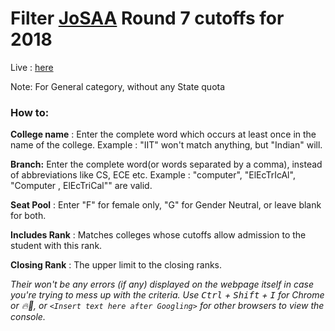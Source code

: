 # Filter [JoSAA](https://josaa.nic.in) Round 7 cutoffs for 2018

Live : [here](https://deutranium.github.io/Automate-the-boring-stuff/Cutoff-filter/)

Note: For General category, without any State quota

### How to:

**College name** : Enter the complete word which occurs at least once in the name of the college. Example : "IIT" won't match anything, but "Indian" will. 

**Branch:** Enter the complete word(or words separated by a comma), instead of abbreviations like CS, ECE etc. Example : "computer", "ElEcTrIcAl", "Computer  ,     ElEcTriCal"" are valid.

**Seat Pool** : Enter "F" for female only, "G" for Gender Neutral, or leave blank for both.

**Includes Rank** : Matches colleges whose cutoffs allow admission to the student with this rank.

**Closing Rank** : The upper limit to the closing ranks.

*Their won't be any errors (if any) displayed on the webpage itself in case you're trying to mess up with the criteria. Use <kbd>Ctrl</kbd> + <kbd>Shift</kbd> + <kbd>I</kbd> for Chrome or :fire::fox_face:, or `<Insert text here after Googling>` for other browsers to view the console.*
